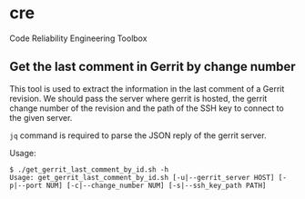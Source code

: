 # cre

Code Reliability Engineering Toolbox

## Get the last comment in Gerrit by change number

This tool is used to extract the information in the last comment of a Gerrit revision. We should pass the server where gerrit is hosted, the gerrit change number of the revision and the path of the SSH key to connect to the given server.

`jq` command is required to parse the JSON reply of the gerrit server.

Usage:

```
$ ./get_gerrit_last_comment_by_id.sh -h
Usage: get_gerrit_last_comment_by_id.sh [-u|--gerrit_server HOST] [-p|--port NUM] [-c|--change_number NUM] [-s|--ssh_key_path PATH]
```
